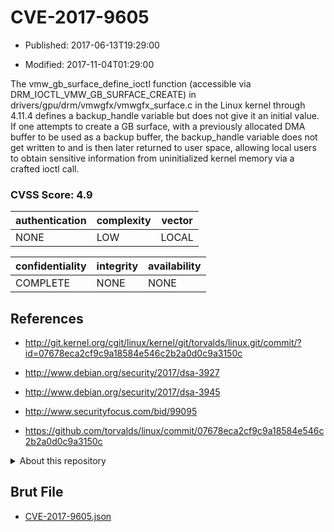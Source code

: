 # CVE-2017-9605

- Published: 2017-06-13T19:29:00

- Modified: 2017-11-04T01:29:00

The vmw_gb_surface_define_ioctl function (accessible via DRM_IOCTL_VMW_GB_SURFACE_CREATE) in drivers/gpu/drm/vmwgfx/vmwgfx_surface.c in the Linux kernel through 4.11.4 defines a backup_handle variable but does not give it an initial value. If one attempts to create a GB surface, with a previously allocated DMA buffer to be used as a backup buffer, the backup_handle variable does not get written to and is then later returned to user space, allowing local users to obtain sensitive information from uninitialized kernel memory via a crafted ioctl call.

### CVSS Score: **4.9**

| authentication | complexity | vector |
| --- | --- | --- |
| NONE | LOW | LOCAL |

| confidentiality | integrity | availability |
| --- | --- | --- |
| COMPLETE | NONE | NONE |

## References

* http://git.kernel.org/cgit/linux/kernel/git/torvalds/linux.git/commit/?id=07678eca2cf9c9a18584e546c2b2a0d0c9a3150c

* http://www.debian.org/security/2017/dsa-3927

* http://www.debian.org/security/2017/dsa-3945

* http://www.securityfocus.com/bid/99095

* https://github.com/torvalds/linux/commit/07678eca2cf9c9a18584e546c2b2a0d0c9a3150c

<details>
<summary>About this repository</summary> 

  This repository is part of the project [Live Hack CVE](https://github.com/Live-Hack-CVE). Main website can be found [www.live-hack.org](https://www.live-hack.org) 
  
  Made by [Sn0wAlice](https://github.com/Sn0wAlice) for the people that care about security and need to have a feed of the latest CVEs. Hope you enjoy it, don't forget to star the repo and follow me on [Twitter](https://twitter.com/Sn0wAlice) and [Github](https://github.com/Sn0wAlice). And that is my [personnal website](https://www.alice-snow.me/)

  - [Home Page](https://github.com/Live-Hack-CVE)
  - [Framework](https://github.com/Live-Hack-CVE/cve-framework)
  - [CVE database](https://github.com/Live-Hack-CVE/full_database)
  - [Changelog](https://github.com/Live-Hack-CVE/Changelog)
</details>

## Brut File

* [CVE-2017-9605.json](https://raw.githubusercontent.com/Live-Hack-CVE/full_database/main/cves/2017/CVE-2017-9605.json)

